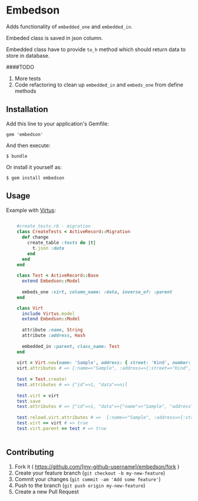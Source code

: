 # Embedson

Adds functionality of `embedded_one` and `embedded_in`. 

Embeded class is saved in json column.

Embedded class have to provide `to_h` method which should return data to store in database.

####TODO

1. More tests
2. Code refactoring to clean up `embedded_in` and `embeds_one` from define methods

## Installation

Add this line to your application's Gemfile:

    gem 'embedson'

And then execute:

    $ bundle

Or install it yourself as:

    $ gem install embedson

## Usage

Example with [Virtus](https://github.com/solnic/virtus):

```RUBY
	
	#create_tests.rb - migration	
	class CreateTests < ActiveRecord::Migration
	  def change
	    create_table :tests do |t|
		  t.json :data
		end
	  end
	end
	
	class Test < ActiveRecord::Base
	  extend Embedson::Model
 
	  embeds_one :virt, column_name: :data, inverse_of: :parent
	end

	class Virt
	  include Virtus.model
	  extend Embedson::Model
 
	  attribute :name, String
	  attribute :address, Hash
	
	  embedded_in :parent, class_name: Test
	end
	
	virt = Virt.new(name: 'Sample', address: { street: 'Kind', number: '33' })
	virt.attributes # => {:name=>"Sample", :address=>{:street=>"Kind", :number=>"33"}}
	
	test = Test.create!
	test.attributes # => {"id"=>1, "data"=>nil
	
	test.virt = virt
	test.save
	test.attributes # => {"id"=>1, "data"=>{"name"=>"Sample", "address"=>{"street"=>"Kind", "number"=>"33"}
	
	test.reload.virt.attributes # =>  {:name=>"Sample", :address=>{:street=>"Kind", :number=>"33"}, :children=>[]}
	test.virt == virt # => true
	test.virt.parent == test # => true
	
```


## Contributing

1. Fork it ( https://github.com/[my-github-username]/embedson/fork )
2. Create your feature branch (`git checkout -b my-new-feature`)
3. Commit your changes (`git commit -am 'Add some feature'`)
4. Push to the branch (`git push origin my-new-feature`)
5. Create a new Pull Request

